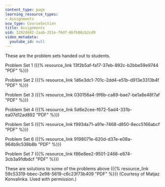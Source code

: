 ```yaml
---
content_type: page
learning_resource_types:
- Assignments
ocw_type: CourseSection
title: Assignments
uid: 3292dd42-2aab-251e-f6d7-6bfb08cb2cd9
video_metadata:
  youtube_id: null
---
```


These are the problem sets handed out to students.

Problem Set 1 ({{% resource_link 13f2b5af-fa17-37eb-892c-b2bbe59e9744 "PDF" %}})

Problem Set 2 ({{% resource_link 1d6e3dc1-701c-2dd4-e51b-d913e3313b4f "PDF" %}})

Problem Set 3 ({{% resource_link 030156a4-9f6b-ca89-bae7-be1a8e48f7af "PDF" %}})

Problem Set 4 ({{% resource_link 5d6e2cee-f672-5ad4-331b-ea07d12ad892 "PDF" %}})

Problem Set 5 ({{% resource_link f993da71-a91e-7468-d850-8ecc5166abcf "PDF" %}})

Problem Set 6 ({{% resource_link 9198071e-620d-d37e-e08a-964b9c538b8b "PDF" %}})

Problem Set 7 ({{% resource_link f86e8ee2-9501-2466-e874-3cb3a91dbdcf "PDF" %}})

These are solutions to some of the problems above ({{% resource_link 59c53319-bbec-2e98-5619-c6c23f73b409 "PDF" %}}) (Courtesy of Matjaz Konvalinka. Used with permission.)